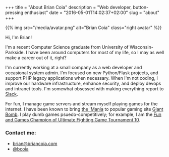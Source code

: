 +++
title = "About Brian Coia"
description = "Web developer, button-pressing enthusiast"
date = "2016-05-01T14:02:37+02:00"
slug = "about"
+++

{{% img src="/media/avatar.png" alt="Brian Coia" class="right avatar" %}}

Hi, I'm Brian!

I'm a recent Computer Science graduate from University of Wisconsin-Parkside. I have been around computers for most of my life, so I may as well make a career out of it, right?

I'm currently working at a small company as a web developer and occasional system admin. I'm focused on new Python/Flask projects, and support PHP legacy applications when necessary. When I'm not coding, I improve our hardware infrastructure, enhance security, and deploy devops and intranet tools. I'm somewhat obsessed with making everything report to [Slack](https://slack.com).

For fun, I manage game servers and stream myself playing games for the internet. I have been known to bring [the 'Mania](https://redco.in/tm) to popular gaming site [Giant Bomb](http://giantbomb.com). I play dumb games psuedo-competitively; for example, I am the [Fun and Games Champion of Ultimate Fighting Game Tournament 10](https://twitter.com/redcoin/status/576183007997886464).

### Contact me:

- <brian@briancoia.com>
- [@bcoia](https://twitter.com/bcoia)
